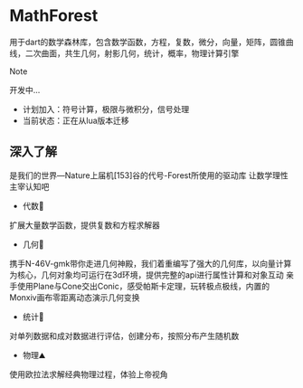 # MathForest

用于dart的数学森林库，包含数学函数，方程，复数，微分，向量，矩阵，圆锥曲线，二次曲面，共生几何，射影几何，统计，概率，物理计算引擎

> [!NOTE]
> 开发中...
> - 计划加入：符号计算，极限与微积分，信号处理
> - 当前状态：正在从lua版本迁移

## 深入了解
是我们的世界—Nature上届机[153]谷的代号-Forest所使用的驱动库 让数学理性主宰认知吧

- 代数🦘

扩展大量数学函数，提供复数和方程求解器


- 几何🐒

携手N-46V-gmk带你走进几何神殿，我们着重编写了强大的几何库，以向量计算为核心，几何对象均可运行在3d环境，提供完整的api进行属性计算和对象互动
亲手使用Plane与Cone交出Conic，感受帕斯卡定理，玩转极点极线，内置的Monxiv画布零距离动态演示几何变换


- 统计🐳

对单列数据和成对数据进行评估，创建分布，按照分布产生随机数


- 物理⛰️

使用欧拉法求解经典物理过程，体验上帝视角